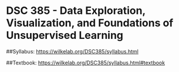 # DSC 385 - Data Exploration, Visualization, and Foundations of Unsupervised Learning

##Syllabus: https://wilkelab.org/DSC385/syllabus.html

##Textbook: https://wilkelab.org/DSC385/syllabus.html#textbook